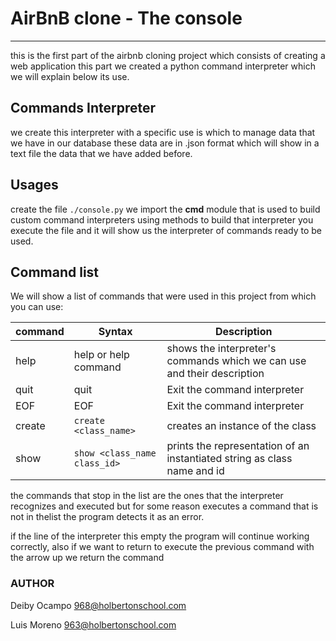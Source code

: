 # AirBnB clone - The console
---

this is the first part of the airbnb cloning project which consists of creating a web application this part we created a python command interpreter which we will explain below its use.

## Commands Interpreter

we create this interpreter with a specific use is which to manage data that we have in our database these data are in .json format which will show in a text file the data that we have added before.

## Usages

create the file `./console.py` we import the **cmd** module that is used to build custom command interpreters using methods to build that interpreter
you execute the file and it will show us the interpreter of commands ready to be used.

## Command list

We will show a list of commands that were used in this project from which you can use:

| command | Syntax | Description |
| --- | --- | --- |
| help | help or help command | shows the interpreter's commands which we can use and their description |
| quit | quit | Exit the command interpreter |
| EOF | EOF | Exit the command interpreter |
| create | `create <class_name>` | creates an instance of the class |
|show | `show <class_name class_id>` | prints the representation of an instantiated string as class name and id |

the commands that stop in the list are the ones that the interpreter recognizes and executed but for some reason executes a command that is not in thelist the program detects it as an error.

if the line of the interpreter this empty the program will continue working correctly, also if we want to return to execute the previous command with the arrow up we return the command 

### AUTHOR

Deiby Ocampo <968@holbertonschool.com>

Luis Moreno <963@holbertonschool.com>
